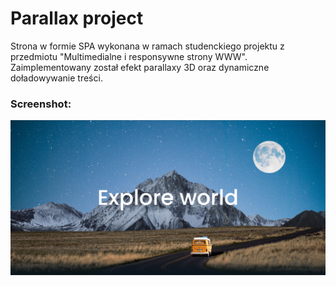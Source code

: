 # Parallax project
Strona w formie SPA wykonana w ramach studenckiego projektu z przedmiotu "Multimedialne i responsywne strony WWW". Zaimplementowany został efekt parallaxy 3D oraz dynamiczne doładowywanie treści.

### Screenshot:

![Screenshot](https://github.com/jserweta/parallax-project/blob/main/mainScreen.png)
